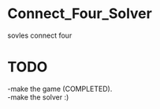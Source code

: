 # Connect_Four_Solver
sovles connect four

# TODO
-make the game (COMPLETED).  
-make the solver :)
